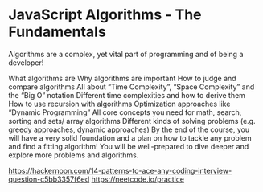 # JavaScript Algorithms - The Fundamentals

Algorithms are a complex, yet vital part of programming and of being a developer!

What algorithms are
Why algorithms are important
How to judge and compare algorithms
All about “Time Complexity”, “Space Complexity” and the “Big O” notation
Different time complexities and how to derive them
How to use recursion with algorithms
Optimization approaches like “Dynamic Programming”
All core concepts you need for math, search, sorting and sets/ array algorithms
Different kinds of solving problems (e.g. greedy approaches, dynamic approaches)
By the end of the course, you will have a very solid foundation and a plan on how to tackle any problem and find a fitting algorithm! You will be well-prepared to dive deeper and explore more problems and algorithms.


https://hackernoon.com/14-patterns-to-ace-any-coding-interview-question-c5bb3357f6ed
https://neetcode.io/practice

